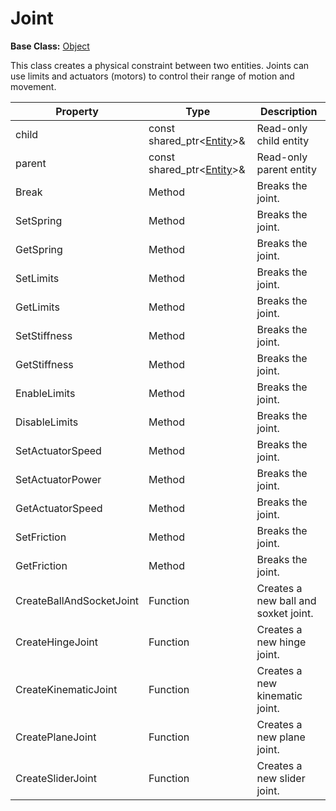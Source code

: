 # Joint #

**Base Class:** [Object](Object.md)

This class creates a physical constraint between two entities. Joints can use limits and actuators (motors) to control their range of motion and movement.

| Property | Type | Description |
|---|---|----|
| child | const shared_ptr<[Entity](Entity_32f.md)\>& | Read-only child entity |
| parent | const shared_ptr<[Entity](Entity_32f.md)\>& | Read-only parent entity |
| Break | Method | Breaks the joint. |
| SetSpring | Method | Breaks the joint. |
| GetSpring | Method | Breaks the joint. |
| SetLimits | Method | Breaks the joint. |
| GetLimits | Method | Breaks the joint. |
| SetStiffness | Method | Breaks the joint. |
| GetStiffness | Method | Breaks the joint. |
| EnableLimits | Method | Breaks the joint. |
| DisableLimits | Method | Breaks the joint. |
| SetActuatorSpeed | Method | Breaks the joint. |
| SetActuatorPower | Method | Breaks the joint. |
| GetActuatorSpeed | Method | Breaks the joint. |
| SetFriction | Method | Breaks the joint. |
| GetFriction | Method | Breaks the joint. |
| CreateBallAndSocketJoint | Function | Creates a new ball and soxket joint. |
| CreateHingeJoint | Function | Creates a new hinge joint. |
| CreateKinematicJoint | Function | Creates a new kinematic joint. |
| CreatePlaneJoint | Function | Creates a new plane joint. |
| CreateSliderJoint | Function | Creates a new slider joint. |
